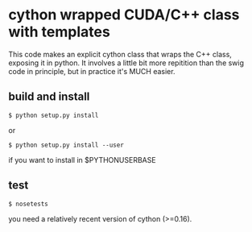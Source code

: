# cython wrapped CUDA/C++ class with templates

This code makes an explicit cython class that wraps the C++ class, exposing it in python. It involves a little bit more repitition than the swig code in principle, but
in practice it's MUCH easier.

## build and install

`$ python setup.py install`

or

`$ python setup.py install --user`

if you want to install in $PYTHONUSERBASE

## test

`$ nosetests`

you need a relatively recent version of cython (>=0.16).



